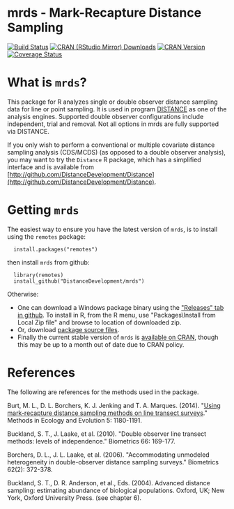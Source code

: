 mrds - Mark-Recapture Distance Sampling
=======================================


[![Build Status](https://travis-ci.org/DistanceDevelopment/mrds.svg?branch=master)](https://travis-ci.org/DistanceDevelopment/mrds)
[![CRAN (RStudio Mirror) Downloads](http://cranlogs.r-pkg.org/badges/mrds)](http://www.r-pkg.org/pkg/mrds)
[![CRAN Version](http://www.r-pkg.org/badges/version/mrds)](https://cran.r-project.org/package=mrds)
[![Coverage Status](https://coveralls.io/repos/DistanceDevelopment/mrds/badge.svg?branch=master&service=github)](https://coveralls.io/github/DistanceDevelopment/mrds?branch=master)

# What is `mrds`?

This package for R analyzes single or double observer distance sampling data for line or point sampling.  It is used in program [DISTANCE](http://distancesampling.org/) as one of the analysis engines. Supported double observer configurations include independent, trial and removal. Not all options in mrds are fully supported via DISTANCE.

If you only wish to perform a conventional or multiple covariate distance sampling analysis (CDS/MCDS) (as opposed to a double observer analysis), you may want to try the `Distance` R package, which has a simplified interface and is available from [http://github.com/DistanceDevelopment/Distance](http://github.com/DistanceDevelopment/Distance).

# Getting `mrds`

The easiest way to ensure you have the latest version of `mrds`, is to install using the `remotes` package:

      install.packages("remotes")

then install `mrds` from github:

      library(remotes)
      install_github("DistanceDevelopment/mrds")

Otherwise:

  * One can download a Windows package binary using the ["Releases" tab in github](https://github.com/DistanceDevelopment/mrds/releases). To install in R, from the R menu, use "Packages\Install from Local Zip file" and browse to location of downloaded zip.
  * Or, download [package source files](https://github.com/DistanceDevelopment/mrds/archive/master.zip).
  * Finally the current stable version of `mrds` is [available on CRAN](https://cran.r-project.org/package=mrds), though this may be up to a month out of date due to CRAN policy.


# References

The following are references for the methods used in the package.

Burt, M. L., D. L. Borchers, K. J. Jenking and T. A. Marques. (2014). "[Using mark-recapture distance sampling methods on line transect surveys](http://onlinelibrary.wiley.com/doi/10.1111/2041-210X.12294/abstract)." Methods in Ecology and Evolution 5: 1180-1191.

Buckland, S. T., J. Laake, et al. (2010). "Double observer line transect methods: levels of independence." Biometrics 66: 169-177.

Borchers, D. L., J. L. Laake, et al. (2006). "Accommodating unmodeled heterogeneity in double-observer distance sampling surveys." Biometrics 62(2): 372-378.

Buckland, S. T., D. R. Anderson, et al., Eds. (2004). Advanced distance sampling: estimating abundance of biological populations. Oxford, UK; New York, Oxford University Press. (see chapter 6).
